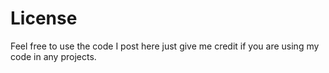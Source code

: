 # License
Feel free to use the code I post here just give me credit if you are using my code in any projects.
